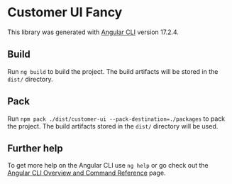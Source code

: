 # Customer UI Fancy

This library was generated with [Angular CLI](https://github.com/angular/angular-cli) version 17.2.4.

## Build

Run `ng build` to build the project. The build artifacts will be stored in the `dist/` directory.

## Pack

Run `npm pack ./dist/customer-ui --pack-destination=./packages` to pack the project. The build artifacts stored in the `dist/` directory will be used.

## Further help

To get more help on the Angular CLI use `ng help` or go check out the [Angular CLI Overview and Command Reference](https://angular.io/cli) page.
